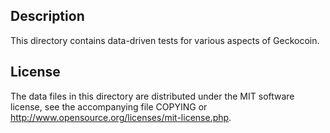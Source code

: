 Description
------------

This directory contains data-driven tests for various aspects of Geckocoin.

License
--------

The data files in this directory are distributed under the MIT software
license, see the accompanying file COPYING or
http://www.opensource.org/licenses/mit-license.php.

